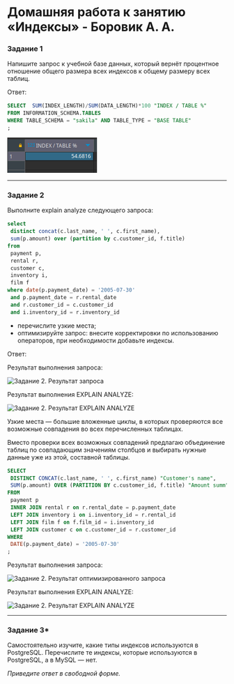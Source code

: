 # Домашняя работа к занятию «Индексы» - Боровик А. А.

### Задание 1

Напишите запрос к учебной базе данных, который вернёт процентное отношение общего размера всех индексов к общему размеру всех таблиц.

Ответ:

```SQL
SELECT  SUM(INDEX_LENGTH)/SUM(DATA_LENGTH)*100 "INDEX / TABLE %"
FROM INFORMATION_SCHEMA.TABLES
WHERE TABLE_SCHEMA = "sakila" AND TABLE_TYPE = "BASE TABLE"
;
```

![Задание 1. Ответ](https://github.com/Lex-Chaos/index-hw/blob/master/img/index_Task_1.png)

---

### Задание 2

Выполните explain analyze следующего запроса:

```sql
select
 distinct concat(c.last_name, ' ', c.first_name),
 sum(p.amount) over (partition by c.customer_id, f.title)
from
 payment p,
 rental r,
 customer c,
 inventory i,
 film f
where date(p.payment_date) = '2005-07-30'
 and p.payment_date = r.rental_date
 and r.customer_id = c.customer_id
 and i.inventory_id = r.inventory_id
```

- перечислите узкие места;
- оптимизируйте запрос: внесите корректировки по использованию операторов, при необходимости добавьте индексы.

Ответ:

Результат выполнения запроса:

![Задание 2. Результат запроса](https://github.com/Lex-Chaos/SQL-2-hw/blob/master/img/SQL2_Task_2.1.png)

Результат выполнения EXPLAIN ANALYZE:

![Задание 2. Результат EXPLAIN ANALYZE](https://github.com/Lex-Chaos/SQL-2-hw/blob/master/img/SQL2_Task_2.1.png)

Узкие места — большие вложенные циклы, в которых проверяются все возможные совпадения во всех перечисленных таблицах.

Вместо проверки всех возможных совпадений предлагаю объединение таблиц по совпадающим значениям столбцов и выбирать нужные данные уже из этой, составной таблицы.

```sql
SELECT
 DISTINCT CONCAT(c.last_name, ' ', c.first_name) "Customer's name",
 SUM(p.amount) OVER (PARTITION BY c.customer_id, f.title) "Amount summ"
FROM
 payment p
 INNER JOIN rental r on r.rental_date = p.payment_date
 LEFT JOIN inventory i on i.inventory_id = r.rental_id
 LEFT JOIN film f on f.film_id = i.inventory_id
 LEFT JOIN customer c on c.customer_id = r.customer_id
WHERE
 DATE(p.payment_date) = '2005-07-30'
;
```

Результат выполнения запроса:

![Задание 2. Результат оптимизированного запроса](https://github.com/Lex-Chaos/SQL-2-hw/blob/master/img/SQL2_Task_2.3.png)

Результат выполнения EXPLAIN ANALYZE:

![Задание 2. Результат EXPLAIN ANALYZE](https://github.com/Lex-Chaos/SQL-2-hw/blob/master/img/SQL2_Task_2.4.png)

---

### Задание 3*
Самостоятельно изучите, какие типы индексов используются в PostgreSQL. Перечислите те индексы, которые используются в PostgreSQL, а в MySQL — нет.

_Приведите ответ в свободной форме._
